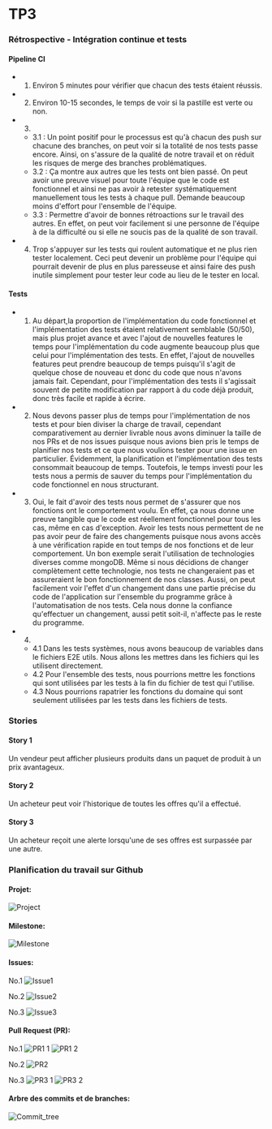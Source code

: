 # TP3
### Rétrospective - Intégration continue et tests

#### Pipeline CI

- 1. Environ 5 minutes pour vérifier que chacun des tests étaient réussis.
- 2. Environ 10-15 secondes, le temps de voir si la pastille est verte ou non.
- 3. 
   - 3.1 : Un point positif pour le processus est qu'à chacun des push sur chacune des branches, on peut voir si la totalité de nos tests passe encore. Ainsi, on s'assure de la qualité de notre travail et on réduit les risques de merge des branches problématiques. 
   - 3.2 : Ça montre aux autres que les tests ont bien passé. On peut avoir une preuve visuel pour toute l'équipe que le code est fonctionnel et ainsi ne pas avoir à retester systématiquement manuellement tous les tests à chaque pull. Demande beaucoup moins d'effort pour l'ensemble de l'équipe.
   - 3.3 : Permettre d'avoir de bonnes rétroactions sur le travail des autres. En effet, on peut voir facilement si une personne de l'équipe à de la difficulté ou si elle ne soucis pas de la qualité de son travail.
- 4. Trop s'appuyer sur les tests qui roulent automatique et ne plus rien tester localement. Ceci peut devenir un problème pour l'équipe qui pourrait devenir de plus en plus paresseuse et ainsi faire des push inutile simplement pour tester leur code au lieu de le tester en local.

#### Tests 
- 1. Au départ,la proportion de l'implémentation du code fonctionnel et l'implémentation des tests étaient relativement semblable (50/50), mais plus projet avance et avec l'ajout de nouvelles features le temps pour l'implémentation du code augmente beaucoup plus que celui pour l'implémentation des tests. En effet, l'ajout de nouvelles features peut prendre beaucoup de temps puisqu'il s'agit de quelque chose de nouveau et donc du code que nous n'avons jamais fait. Cependant, pour l'implémentation des tests il s'agissait souvent de petite modification par rapport à du code déjà produit, donc très facile et rapide à écrire.
- 2. Nous devons passer plus de temps pour l'implémentation de nos tests et pour bien diviser la charge de travail, cependant comparativement au dernier livrable nous avons diminuer la taille de nos PRs et de nos issues puisque nous avions bien pris le temps de planifier nos tests et ce que nous voulions tester pour une issue en particulier. Évidemment, la planification et l'implémentation des tests consommait beaucoup de temps. Toutefois, le temps investi pour les tests nous a permis de sauver du temps pour l'implémentation du code fonctionnel en nous structurant. 
- 3. Oui, le fait d'avoir des tests nous permet de s'assurer que nos fonctions ont le comportement voulu. En effet, ça nous donne une preuve tangible que le code est réellement fonctionnel pour tous les cas, même en cas d'exception. Avoir les tests nous permettent de ne pas avoir peur de faire des changements puisque nous avons accès à une vérification rapide en tout temps de nos fonctions et de leur comportement. Un bon exemple serait l'utilisation de technologies diverses comme mongoDB. Même si nous décidions de changer complètement cette technologie, nos tests ne changeraient pas et assureraient le bon fonctionnement de nos classes. Aussi, on peut facilement voir l'effet d'un changement dans une partie précise du code de l'application sur l'ensemble du programme grâce à l'automatisation de nos tests. Cela nous donne la confiance qu'effectuer un changement, aussi petit soit-il, n'affecte pas le reste du programme.
- 4. 
   - 4.1 Dans les tests systèmes, nous avons beaucoup de variables dans le fichiers E2E utils. Nous allons les mettres dans les fichiers qui les utilisent directement.
   - 4.2 Pour l'ensemble des tests, nous pourrions mettre les fonctions qui sont utilisées par les tests à la fin du fichier de test qui l'utilise.
   - 4.3 Nous pourrions rapatrier les fonctions du domaine qui sont seulement utilisées par les tests dans les fichiers de tests.

### Stories

#### Story 1
  Un vendeur peut afficher plusieurs produits dans un paquet de produit à un prix avantageux. 
#### Story 2
  Un acheteur peut voir l'historique de toutes les offres qu'il a effectué.
#### Story 3
  Un acheteur reçoit une alerte lorsqu'une de ses offres est surpassée par une autre.
  
  
### Planification du travail sur Github

#### Projet:
![Project](https://user-images.githubusercontent.com/73801331/161141736-1f62123e-e38a-464c-a66d-753cf70ff32c.PNG)

#### Milestone:
![Milestone](https://user-images.githubusercontent.com/73801331/161141784-8d91c57b-c23c-44ad-8a74-04a4aa09cb33.PNG)

#### Issues:
No.1
![Issue1](https://user-images.githubusercontent.com/73801331/161141851-c7d30e96-c547-43ec-a9d8-c8342e048a0c.PNG)

No.2
![Issue2](https://user-images.githubusercontent.com/73801331/161141869-15788cf5-f95d-4fde-8658-9ed1848a70a1.PNG)

No.3
![Issue3](https://user-images.githubusercontent.com/73801331/161141887-37a521d2-0f41-4c3f-91fa-1ba9c8bd0e8a.PNG)

#### Pull Request (PR):
No.1
![PR1 1](https://user-images.githubusercontent.com/73801331/161141961-f986bedb-bfb6-47da-bd6c-b59ea07eeb60.PNG)
![PR1 2](https://user-images.githubusercontent.com/73801331/161141965-25bbb52e-e7d3-48b7-9b92-6e516be3a6c5.PNG)

No.2
![PR2](https://user-images.githubusercontent.com/73801331/161141993-9813de4d-d00f-45a8-8293-60fecc150b6f.PNG)

No.3
![PR3 1](https://user-images.githubusercontent.com/73801331/161142020-345d7d21-a250-4883-8e8f-211bdbf652a5.PNG)
![PR3 2](https://user-images.githubusercontent.com/73801331/161142022-ff992f55-6612-4099-9838-d77e9a19fa8c.PNG)

#### Arbre des commits et de branches:
![Commit_tree](https://user-images.githubusercontent.com/73801331/161142089-a9eda8c4-a223-4ad6-bb4a-dc1cd382bc13.PNG)
